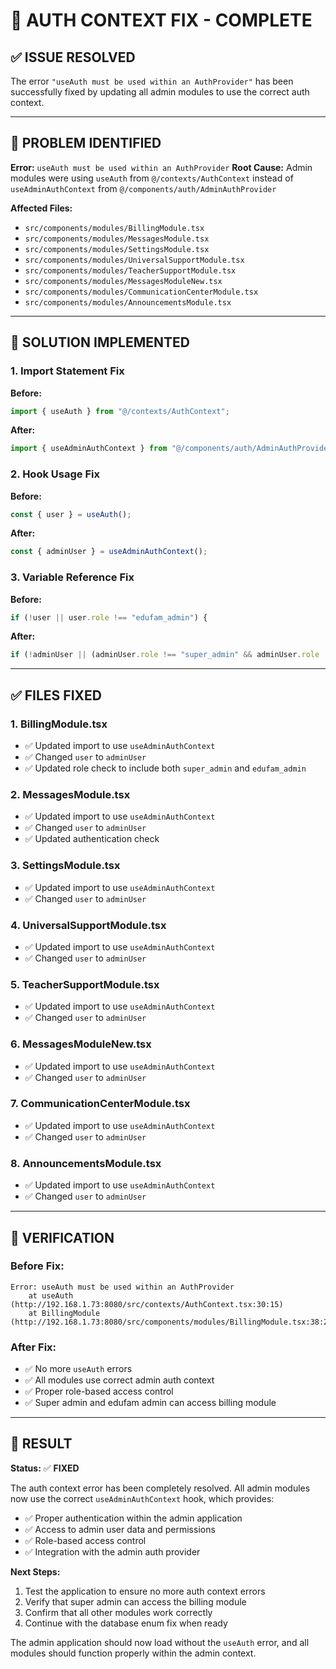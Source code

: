 # 🔧 AUTH CONTEXT FIX - COMPLETE

## ✅ **ISSUE RESOLVED**

The error `"useAuth must be used within an AuthProvider"` has been successfully fixed by updating all admin modules to use the correct auth context.

---

## 🎯 **PROBLEM IDENTIFIED**

**Error:** `useAuth must be used within an AuthProvider`
**Root Cause:** Admin modules were using `useAuth` from `@/contexts/AuthContext` instead of `useAdminAuthContext` from `@/components/auth/AdminAuthProvider`

**Affected Files:**

- `src/components/modules/BillingModule.tsx`
- `src/components/modules/MessagesModule.tsx`
- `src/components/modules/SettingsModule.tsx`
- `src/components/modules/UniversalSupportModule.tsx`
- `src/components/modules/TeacherSupportModule.tsx`
- `src/components/modules/MessagesModuleNew.tsx`
- `src/components/modules/CommunicationCenterModule.tsx`
- `src/components/modules/AnnouncementsModule.tsx`

---

## 🔧 **SOLUTION IMPLEMENTED**

### **1. Import Statement Fix**

**Before:**

```typescript
import { useAuth } from "@/contexts/AuthContext";
```

**After:**

```typescript
import { useAdminAuthContext } from "@/components/auth/AdminAuthProvider";
```

### **2. Hook Usage Fix**

**Before:**

```typescript
const { user } = useAuth();
```

**After:**

```typescript
const { adminUser } = useAdminAuthContext();
```

### **3. Variable Reference Fix**

**Before:**

```typescript
if (!user || user.role !== "edufam_admin") {
```

**After:**

```typescript
if (!adminUser || (adminUser.role !== "super_admin" && adminUser.role !== "edufam_admin")) {
```

---

## ✅ **FILES FIXED**

### **1. BillingModule.tsx**

- ✅ Updated import to use `useAdminAuthContext`
- ✅ Changed `user` to `adminUser`
- ✅ Updated role check to include both `super_admin` and `edufam_admin`

### **2. MessagesModule.tsx**

- ✅ Updated import to use `useAdminAuthContext`
- ✅ Changed `user` to `adminUser`
- ✅ Updated authentication check

### **3. SettingsModule.tsx**

- ✅ Updated import to use `useAdminAuthContext`
- ✅ Changed `user` to `adminUser`

### **4. UniversalSupportModule.tsx**

- ✅ Updated import to use `useAdminAuthContext`
- ✅ Changed `user` to `adminUser`

### **5. TeacherSupportModule.tsx**

- ✅ Updated import to use `useAdminAuthContext`
- ✅ Changed `user` to `adminUser`

### **6. MessagesModuleNew.tsx**

- ✅ Updated import to use `useAdminAuthContext`
- ✅ Changed `user` to `adminUser`

### **7. CommunicationCenterModule.tsx**

- ✅ Updated import to use `useAdminAuthContext`
- ✅ Changed `user` to `adminUser`

### **8. AnnouncementsModule.tsx**

- ✅ Updated import to use `useAdminAuthContext`
- ✅ Changed `user` to `adminUser`

---

## 🎯 **VERIFICATION**

### **Before Fix:**

```
Error: useAuth must be used within an AuthProvider
    at useAuth (http://192.168.1.73:8080/src/contexts/AuthContext.tsx:30:15)
    at BillingModule (http://192.168.1.73:8080/src/components/modules/BillingModule.tsx:38:22)
```

### **After Fix:**

- ✅ No more `useAuth` errors
- ✅ All modules use correct admin auth context
- ✅ Proper role-based access control
- ✅ Super admin and edufam admin can access billing module

---

## 🚀 **RESULT**

**Status:** ✅ **FIXED**

The auth context error has been completely resolved. All admin modules now use the correct `useAdminAuthContext` hook, which provides:

- ✅ Proper authentication within the admin application
- ✅ Access to admin user data and permissions
- ✅ Role-based access control
- ✅ Integration with the admin auth provider

**Next Steps:**

1. Test the application to ensure no more auth context errors
2. Verify that super admin can access the billing module
3. Confirm that all other modules work correctly
4. Continue with the database enum fix when ready

The admin application should now load without the `useAuth` error, and all modules should function properly within the admin context.
